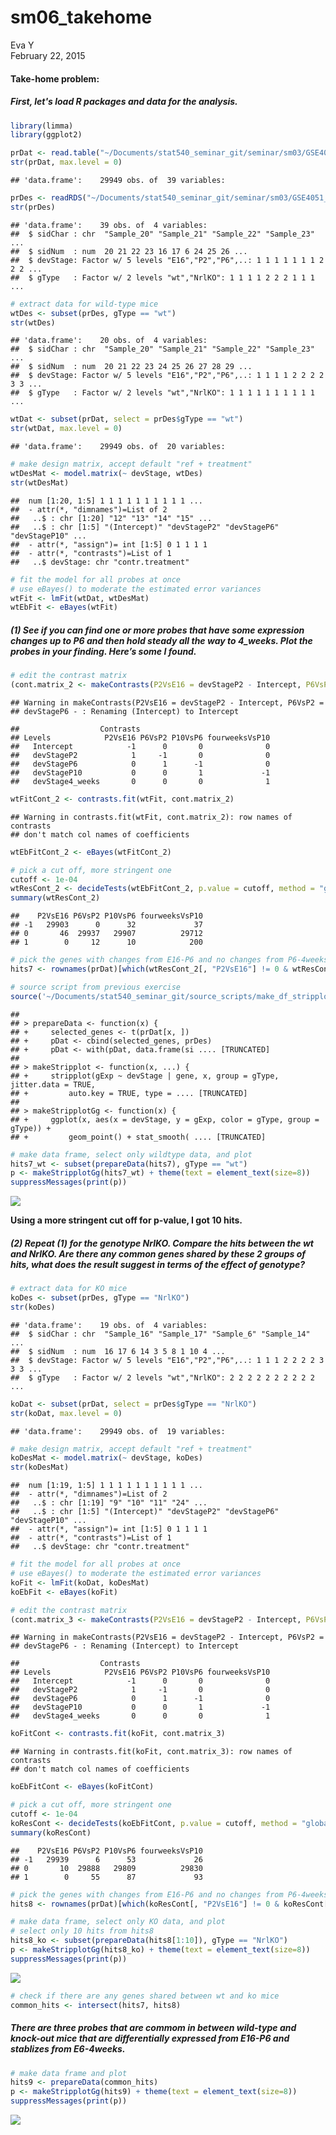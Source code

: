 # sm06_takehome
Eva Y  
February 22, 2015  

#### Take-home problem: 

##### First, let's load R packages and data for the analysis. 

```r
library(limma)
library(ggplot2)

prDat <- read.table("~/Documents/stat540_seminar_git/seminar/sm03/GSE4051_data.tsv")
str(prDat, max.level = 0)
```

```
## 'data.frame':	29949 obs. of  39 variables:
```

```r
prDes <- readRDS("~/Documents/stat540_seminar_git/seminar/sm03/GSE4051_design.rds")
str(prDes)
```

```
## 'data.frame':	39 obs. of  4 variables:
##  $ sidChar : chr  "Sample_20" "Sample_21" "Sample_22" "Sample_23" ...
##  $ sidNum  : num  20 21 22 23 16 17 6 24 25 26 ...
##  $ devStage: Factor w/ 5 levels "E16","P2","P6",..: 1 1 1 1 1 1 1 2 2 2 ...
##  $ gType   : Factor w/ 2 levels "wt","NrlKO": 1 1 1 1 2 2 2 1 1 1 ...
```

```r
# extract data for wild-type mice
wtDes <- subset(prDes, gType == "wt")
str(wtDes)
```

```
## 'data.frame':	20 obs. of  4 variables:
##  $ sidChar : chr  "Sample_20" "Sample_21" "Sample_22" "Sample_23" ...
##  $ sidNum  : num  20 21 22 23 24 25 26 27 28 29 ...
##  $ devStage: Factor w/ 5 levels "E16","P2","P6",..: 1 1 1 1 2 2 2 2 3 3 ...
##  $ gType   : Factor w/ 2 levels "wt","NrlKO": 1 1 1 1 1 1 1 1 1 1 ...
```

```r
wtDat <- subset(prDat, select = prDes$gType == "wt")
str(wtDat, max.level = 0)
```

```
## 'data.frame':	29949 obs. of  20 variables:
```

```r
# make design matrix, accept default "ref + treatment"
wtDesMat <- model.matrix(~ devStage, wtDes)
str(wtDesMat)
```

```
##  num [1:20, 1:5] 1 1 1 1 1 1 1 1 1 1 ...
##  - attr(*, "dimnames")=List of 2
##   ..$ : chr [1:20] "12" "13" "14" "15" ...
##   ..$ : chr [1:5] "(Intercept)" "devStageP2" "devStageP6" "devStageP10" ...
##  - attr(*, "assign")= int [1:5] 0 1 1 1 1
##  - attr(*, "contrasts")=List of 1
##   ..$ devStage: chr "contr.treatment"
```

```r
# fit the model for all probes at once
# use eBayes() to moderate the estimated error variances
wtFit <- lmFit(wtDat, wtDesMat)
wtEbFit <- eBayes(wtFit)
```

##### (1) See if you can find one or more probes that have some expression changes up to P6 and then hold steady all the way to 4_weeks. Plot the probes in your finding. Here’s some I found.

```r
# edit the contrast matrix 
(cont.matrix_2 <- makeContrasts(P2VsE16 = devStageP2 - Intercept, P6VsP2 = devStageP6 - devStageP2, P10VsP6 = devStageP10 - devStageP6, fourweeksVsP10 = devStage4_weeks - devStageP10, levels = wtDesMat))
```

```
## Warning in makeContrasts(P2VsE16 = devStageP2 - Intercept, P6VsP2 =
## devStageP6 - : Renaming (Intercept) to Intercept
```

```
##                  Contrasts
## Levels            P2VsE16 P6VsP2 P10VsP6 fourweeksVsP10
##   Intercept            -1      0       0              0
##   devStageP2            1     -1       0              0
##   devStageP6            0      1      -1              0
##   devStageP10           0      0       1             -1
##   devStage4_weeks       0      0       0              1
```

```r
wtFitCont_2 <- contrasts.fit(wtFit, cont.matrix_2)
```

```
## Warning in contrasts.fit(wtFit, cont.matrix_2): row names of contrasts
## don't match col names of coefficients
```

```r
wtEbFitCont_2 <- eBayes(wtFitCont_2)

# pick a cut off, more stringent one
cutoff <- 1e-04
wtResCont_2 <- decideTests(wtEbFitCont_2, p.value = cutoff, method = "global")
summary(wtResCont_2) 
```

```
##    P2VsE16 P6VsP2 P10VsP6 fourweeksVsP10
## -1   29903      0      32             37
## 0       46  29937   29907          29712
## 1        0     12      10            200
```

```r
# pick the genes with changes from E16-P6 and no changes from P6-4weeks based on the 'more' stringent cut off
hits7 <- rownames(prDat)[which(wtResCont_2[, "P2VsE16"] != 0 & wtResCont_2[, "P6VsP2"] != 0 & wtResCont_2[, "P10VsP6"] == 0 & wtResCont_2[, "fourweeksVsP10"] == 0)]

# source script from previous exercise
source('~/Documents/stat540_seminar_git/source_scripts/make_df_stripplots.R', echo=TRUE)
```

```
## 
## > prepareData <- function(x) {
## +     selected_genes <- t(prDat[x, ])
## +     pDat <- cbind(selected_genes, prDes)
## +     pDat <- with(pDat, data.frame(si .... [TRUNCATED] 
## 
## > makeStripplot <- function(x, ...) {
## +     stripplot(gExp ~ devStage | gene, x, group = gType, jitter.data = TRUE, 
## +         auto.key = TRUE, type = .... [TRUNCATED] 
## 
## > makeStripplotGg <- function(x) {
## +     ggplot(x, aes(x = devStage, y = gExp, color = gType, group = gType)) + 
## +         geom_point() + stat_smooth( .... [TRUNCATED]
```

```r
# make data frame, select only wildtype data, and plot 
hits7_wt <- subset(prepareData(hits7), gType == "wt")
p <- makeStripplotGg(hits7_wt) + theme(text = element_text(size=8))
suppressMessages(print(p))
```

![](sm06_takehome_files/figure-html/unnamed-chunk-2-1.png) 

**Using a more stringent cut off for p-value, I got 10 hits.**

##### (2) Repeat (1) for the genotype NrlKO. Compare the hits between the wt and NrlKO. Are there any common genes shared by these 2 groups of hits, what does the result suggest in terms of the effect of genotype?

```r
# extract data for KO mice
koDes <- subset(prDes, gType == "NrlKO")
str(koDes)
```

```
## 'data.frame':	19 obs. of  4 variables:
##  $ sidChar : chr  "Sample_16" "Sample_17" "Sample_6" "Sample_14" ...
##  $ sidNum  : num  16 17 6 14 3 5 8 1 10 4 ...
##  $ devStage: Factor w/ 5 levels "E16","P2","P6",..: 1 1 1 2 2 2 2 3 3 3 ...
##  $ gType   : Factor w/ 2 levels "wt","NrlKO": 2 2 2 2 2 2 2 2 2 2 ...
```

```r
koDat <- subset(prDat, select = prDes$gType == "NrlKO")
str(koDat, max.level = 0)
```

```
## 'data.frame':	29949 obs. of  19 variables:
```

```r
# make design matrix, accept default "ref + treatment"
koDesMat <- model.matrix(~ devStage, koDes)
str(koDesMat)
```

```
##  num [1:19, 1:5] 1 1 1 1 1 1 1 1 1 1 ...
##  - attr(*, "dimnames")=List of 2
##   ..$ : chr [1:19] "9" "10" "11" "24" ...
##   ..$ : chr [1:5] "(Intercept)" "devStageP2" "devStageP6" "devStageP10" ...
##  - attr(*, "assign")= int [1:5] 0 1 1 1 1
##  - attr(*, "contrasts")=List of 1
##   ..$ devStage: chr "contr.treatment"
```

```r
# fit the model for all probes at once
# use eBayes() to moderate the estimated error variances
koFit <- lmFit(koDat, koDesMat)
koEbFit <- eBayes(koFit)

# edit the contrast matrix 
(cont.matrix_3 <- makeContrasts(P2VsE16 = devStageP2 - Intercept, P6VsP2 = devStageP6 - devStageP2, P10VsP6 = devStageP10 - devStageP6, fourweeksVsP10 = devStage4_weeks - devStageP10, levels = koDesMat))
```

```
## Warning in makeContrasts(P2VsE16 = devStageP2 - Intercept, P6VsP2 =
## devStageP6 - : Renaming (Intercept) to Intercept
```

```
##                  Contrasts
## Levels            P2VsE16 P6VsP2 P10VsP6 fourweeksVsP10
##   Intercept            -1      0       0              0
##   devStageP2            1     -1       0              0
##   devStageP6            0      1      -1              0
##   devStageP10           0      0       1             -1
##   devStage4_weeks       0      0       0              1
```

```r
koFitCont <- contrasts.fit(koFit, cont.matrix_3)
```

```
## Warning in contrasts.fit(koFit, cont.matrix_3): row names of contrasts
## don't match col names of coefficients
```

```r
koEbFitCont <- eBayes(koFitCont)

# pick a cut off, more stringent one
cutoff <- 1e-04
koResCont <- decideTests(koEbFitCont, p.value = cutoff, method = "global")
summary(koResCont) 
```

```
##    P2VsE16 P6VsP2 P10VsP6 fourweeksVsP10
## -1   29939      6      53             26
## 0       10  29888   29809          29830
## 1        0     55      87             93
```

```r
# pick the genes with changes from E16-P6 and no changes from P6-4weeks based on the 'more' stringent cut off
hits8 <- rownames(prDat)[which(koResCont[, "P2VsE16"] != 0 & koResCont[, "P6VsP2"] != 0 & koResCont[, "P10VsP6"] == 0 & koResCont[, "fourweeksVsP10"] == 0)]

# make data frame, select only KO data, and plot 
# select only 10 hits from hits8
hits8_ko <- subset(prepareData(hits8[1:10]), gType == "NrlKO")
p <- makeStripplotGg(hits8_ko) + theme(text = element_text(size=8))
suppressMessages(print(p))
```

![](sm06_takehome_files/figure-html/unnamed-chunk-3-1.png) 

```r
# check if there are any genes shared between wt and ko mice 
common_hits <- intersect(hits7, hits8)
```

##### There are three probes that are commom in between wild-type and knock-out mice that are differentially expressed from E16-P6 and stablizes from E6-4weeks.

```r
# make data frame and plot 
hits9 <- prepareData(common_hits)
p <- makeStripplotGg(hits9) + theme(text = element_text(size=8))
suppressMessages(print(p))
```

![](sm06_takehome_files/figure-html/unnamed-chunk-4-1.png) 

